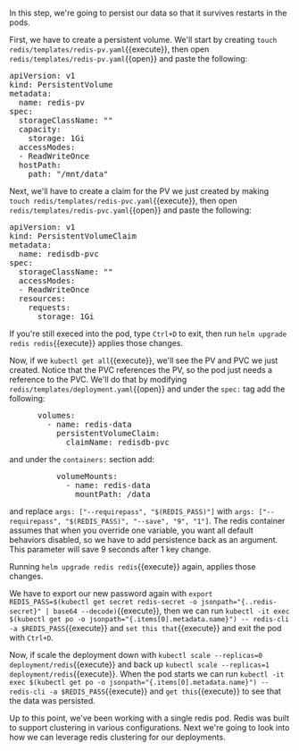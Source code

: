 In this step, we're going to persist our data so that it survives restarts in the pods.

First, we have to create a persistent volume.  We'll start by creating `touch redis/templates/redis-pv.yaml`{{execute}}, then open `redis/templates/redis-pv.yaml`{{open}} and paste the following:
<pre>
apiVersion: v1
kind: PersistentVolume
metadata:
  name: redis-pv
spec:
  storageClassName: ""
  capacity:
    storage: 1Gi
  accessModes:
  - ReadWriteOnce
  hostPath:
    path: "/mnt/data"
</pre>

Next, we'll have to create a claim for the PV we just created by making `touch redis/templates/redis-pvc.yaml`{{execute}}, then open `redis/templates/redis-pvc.yaml`{{open}} and paste the following:
<pre>
apiVersion: v1
kind: PersistentVolumeClaim
metadata:
  name: redisdb-pvc
spec:
  storageClassName: ""
  accessModes:
  - ReadWriteOnce
  resources:
    requests:
      storage: 1Gi
</pre>

If you're still execed into the pod, type `Ctrl+D` to exit, then run `helm upgrade redis redis`{{execute}} applies those changes.

Now, if we `kubectl get all`{{execute}}, we'll see the PV and PVC we just created.  Notice that the PVC references the PV, so the pod just needs a reference to the PVC.  We'll do that by modifying `redis/templates/deployment.yaml`{{open}} and under the `spec:` tag add the following:
<pre>
      volumes:
        - name: redis-data
          persistentVolumeClaim:
            claimName: redisdb-pvc
</pre>

and under the `containers:` section add:
<pre>
          volumeMounts:
            - name: redis-data
              mountPath: /data
</pre>

and replace `args: ["--requirepass", "$(REDIS_PASS)"]` with `args: ["--requirepass", "$(REDIS_PASS)", "--save", "9", "1"]`.  The redis container assumes that when you override one variable, you want all default behaviors disabled, so we have to add persistence back as an argument.  This parameter will save 9 seconds after 1 key change.

Running `helm upgrade redis redis`{{execute}} again, applies those changes.

We have to export our new password again with `export REDIS_PASS=$(kubectl get secret redis-secret -o jsonpath="{..redis-secret}" | base64 --decode)`{{execute}}, then we can run `kubectl -it exec $(kubectl get po -o jsonpath="{.items[0].metadata.name}") -- redis-cli -a $REDIS_PASS`{{execute}} and `set this that`{{execute}} and exit the pod with `Ctrl+D`.

Now, if scale the deployment down with `kubectl scale --replicas=0 deployment/redis`{{execute}} and back up `kubectl scale --replicas=1 deployment/redis`{{execute}}.  When the pod starts we can run `kubectl -it exec $(kubectl get po -o jsonpath="{.items[0].metadata.name}") -- redis-cli -a $REDIS_PASS`{{execute}} and `get this`{{execute}} to see that the data was persisted.

Up to this point, we've been working with a single redis pod.  Redis was built to support clustering in various configurations.  Next we're going to look into how we can leverage redis clustering for our deployments.

